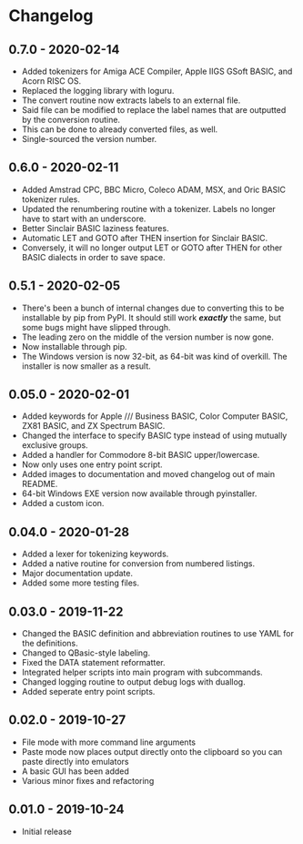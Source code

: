 # Changelog

## 0.7.0 - 2020-02-14

- Added tokenizers for Amiga ACE Compiler, Apple IIGS GSoft BASIC, and Acorn RISC OS.
- Replaced the logging library with loguru.
- The convert routine now extracts labels to an external file.
- Said file can be modified to replace the label names that are outputted by the conversion routine.
- This can be done to already converted files, as well.
- Single-sourced the version number.

## 0.6.0 - 2020-02-11

- Added Amstrad CPC, BBC Micro, Coleco ADAM, MSX, and Oric BASIC tokenizer rules.
- Updated the renumbering routine with a tokenizer. Labels no longer have to start with an underscore.
- Better Sinclair BASIC laziness features.
- Automatic LET and GOTO after THEN insertion for Sinclair BASIC.
- Conversely, it will no longer output LET or GOTO after THEN for other BASIC dialects in order to save space.

## 0.5.1 - 2020-02-05

- There's been a bunch of internal changes due to converting this to be installable by pip from PyPI. It should still work **_exactly_** the same, but some bugs might have slipped through.
- The leading zero on the middle of the version number is now gone.
- Now installable through pip.
- The Windows version is now 32-bit, as 64-bit was kind of overkill. The installer is now smaller as a result.

## 0.05.0 - 2020-02-01

- Added keywords for Apple /// Business BASIC, Color Computer BASIC, ZX81 BASIC, and ZX Spectrum BASIC.
- Changed the interface to specify BASIC type instead of using mutually exclusive groups.
- Added a handler for Commodore 8-bit BASIC upper/lowercase.
- Now only uses one entry point script.
- Added images to documentation and moved changelog out of main README.
- 64-bit Windows EXE version now available through pyinstaller.
- Added a custom icon.

## 0.04.0 - 2020-01-28

- Added a lexer for tokenizing keywords.
- Added a native routine for conversion from numbered listings.
- Major documentation update.
- Added some more testing files.

## 0.03.0 - 2019-11-22

- Changed the BASIC definition and abbreviation routines to use YAML for the definitions.
- Changed to QBasic-style labeling.
- Fixed the DATA statement reformatter.
- Integrated helper scripts into main program with subcommands.
- Changed logging routine to output debug logs with duallog.
- Added seperate entry point scripts.

## 0.02.0 - 2019-10-27

- File mode with more command line arguments
- Paste mode now places output directly onto the clipboard so you can paste directly into emulators
- A basic GUI has been added
- Various minor fixes and refactoring

## 0.01.0 - 2019-10-24

- Initial release
